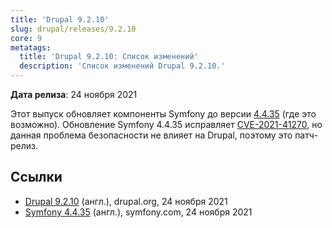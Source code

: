 ```yaml
---
title: 'Drupal 9.2.10'
slug: drupal/releases/9.2.10
core: 9
metatags:
  title: 'Drupal 9.2.10: Список изменений'
  description: 'Список изменений Drupal 9.2.10.'
---
```


**Дата релиза**: 24 ноября 2021

Этот выпуск обновляет компоненты Symfony до версии [4.4.35](https://symfony.com/blog/symfony-4-4-35-released) (где это возможно). Обновление Symfony 4.4.35 исправляет [CVE-2021-41270](https://symfony.com/cve-2021-41270), но данная проблема безопасности не влияет на Drupal, поэтому это патч-релиз.

## Ссылки

- [Drupal 9.2.10](https://www.drupal.org/project/drupal/releases/9.2.10) (англ.), drupal.org, 24 ноября 2021
- [Symfony 4.4.35](https://symfony.com/blog/symfony-4-4-35-released) (англ.), symfony.com, 24 ноября 2021